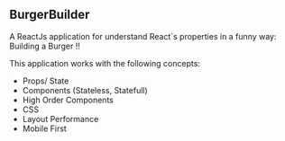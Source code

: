 ## BurgerBuilder

A ReactJs application for understand React`s properties in a funny way: Building a Burger !!

This application works with the following concepts:

* Props/ State
* Components (Stateless, Statefull)
* High Order Components
* CSS
* Layout Performance
* Mobile First
